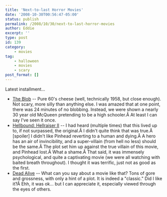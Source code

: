 ```yaml
---
title: 'Next-to-last Horror Movies'
date: '2008-10-30T00:56:47-05:00'
status: publish
permalink: /2008/10/30/next-to-last-horror-movies
author: Eddie
excerpt: ''
type: post
id: 139
category:
    - movies
tag:
    - halloween
    - movies
    - scary
post_format: []
---
```

Latest installment...

- [The Blob](http://www.imdb.com/title/tt0051418/) -- Pure 60's cheese (well, technically 1958, but close enough). Not scary, more silly than anything else. I was amazed that at one point, there was 24 minutes of no blobbing. Instead, we were shown a nearly 30 year old McQueen pretending to be a high schooler.Â At least I can say I've seen it once.
- [Hellbound: Hellraiser II](http://www.imdb.com/title/tt0095294/) -- I had heard (multiple times) that this lived up to, if not surpassed, the original.Â I didn't quite think that was true.Â \[spoiler\] I didn't like Pinhead reverting to a human and dying.Â A hero has an air of invincibility, and a super-villain (from hell no less) should be the same.Â The plot set him up against the true villain of this movie, and Pinhead lost.Â What a shame.Â That said, it was immensely psychological, and quite a captivating movie (we were all watching with baited breath throughout). I thought it was terrific, just not as good as the first.
- [Dead Alive](http://www.imdb.com/title/tt0103873/) -- What can you say about a movie like that? Tons of gore and grossness, with only a hint of a plot. It is indeed a "classic." Did I like it?Â Ehh, it was ok... but I can appreciate it, especially viewed through the eyes of others.